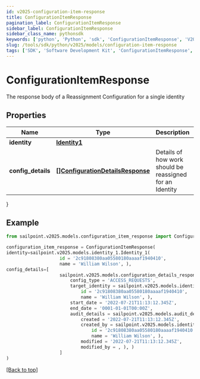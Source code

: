 ```yaml
---
id: v2025-configuration-item-response
title: ConfigurationItemResponse
pagination_label: ConfigurationItemResponse
sidebar_label: ConfigurationItemResponse
sidebar_class_name: pythonsdk
keywords: ['python', 'Python', 'sdk', 'ConfigurationItemResponse', 'V2025ConfigurationItemResponse'] 
slug: /tools/sdk/python/v2025/models/configuration-item-response
tags: ['SDK', 'Software Development Kit', 'ConfigurationItemResponse', 'V2025ConfigurationItemResponse']
---
```


# ConfigurationItemResponse

The response body of a Reassignment Configuration for a single identity

## Properties

Name | Type | Description | Notes
------------ | ------------- | ------------- | -------------
**identity** | [**Identity1**](identity1) |  | [optional] 
**config_details** | [**[]ConfigurationDetailsResponse**](configuration-details-response) | Details of how work should be reassigned for an Identity | [optional] 
}

## Example

```python
from sailpoint.v2025.models.configuration_item_response import ConfigurationItemResponse

configuration_item_response = ConfigurationItemResponse(
identity=sailpoint.v2025.models.identity_1.Identity_1(
                    id = '2c91808380aa05580180aaaaf1940410', 
                    name = 'William Wilson', ),
config_details=[
                    sailpoint.v2025.models.configuration_details_response.ConfigurationDetailsResponse(
                        config_type = 'ACCESS_REQUESTS', 
                        target_identity = sailpoint.v2025.models.identity_1.Identity_1(
                            id = '2c91808380aa05580180aaaaf1940410', 
                            name = 'William Wilson', ), 
                        start_date = '2022-07-21T11:13:12.345Z', 
                        end_date = '0001-01-01T00:00Z', 
                        audit_details = sailpoint.v2025.models.audit_details.AuditDetails(
                            created = '2022-07-21T11:13:12.345Z', 
                            created_by = sailpoint.v2025.models.identity_1.Identity_1(
                                id = '2c91808380aa05580180aaaaf1940410', 
                                name = 'William Wilson', ), 
                            modified = '2022-07-21T11:13:12.345Z', 
                            modified_by = , ), )
                    ]
)

```
[[Back to top]](#) 

